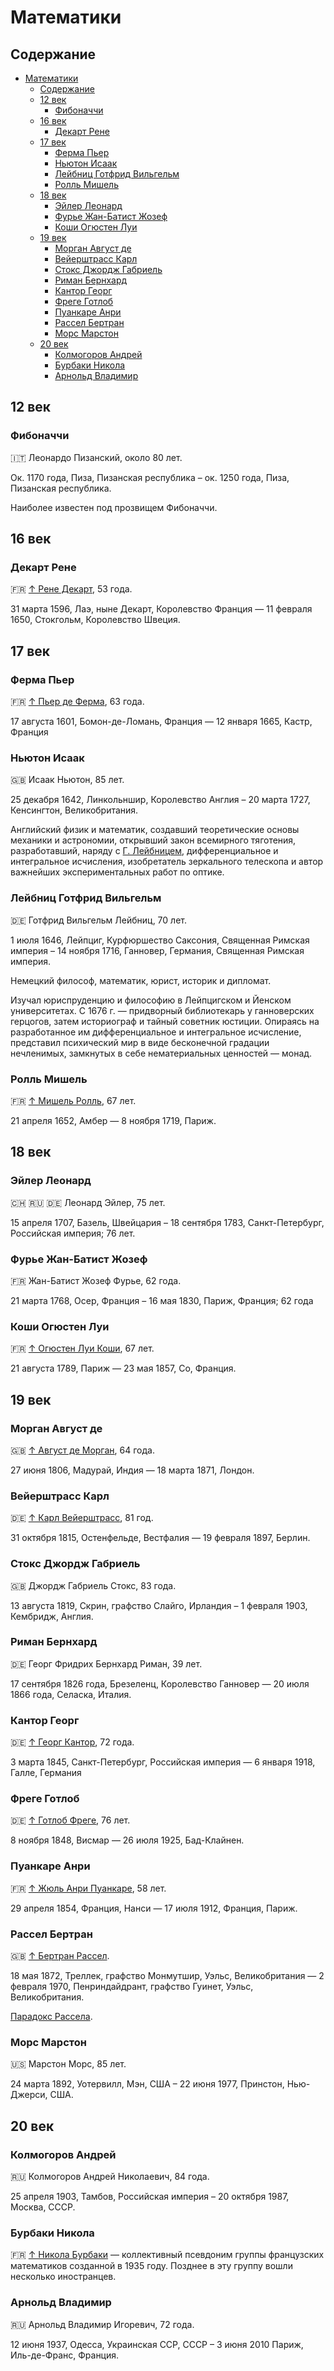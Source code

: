# Математики

## Содержание

- [Математики](#математики)
  - [Содержание](#содержание)
  - [12 век](#12-век)
    - [Фибоначчи](#фибоначчи)
  - [16 век](#16-век)
    - [Декарт Рене](#декарт-рене)
  - [17 век](#17-век)
    - [Ферма Пьер](#ферма-пьер)
    - [Ньютон Исаак](#ньютон-исаак)
    - [Лейбниц Готфрид Вильгельм](#лейбниц-готфрид-вильгельм)
    - [Ролль Мишель](#ролль-мишель)
  - [18 век](#18-век)
    - [Эйлер Леонард](#эйлер-леонард)
    - [Фурье Жан-Батист Жозеф](#фурье-жан-батист-жозеф)
    - [Коши Огюстен Луи](#коши-огюстен-луи)
  - [19 век](#19-век)
    - [Морган Август де](#морган-август-де)
    - [Вейерштрасс Карл](#вейерштрасс-карл)
    - [Стокс Джордж Габриель](#стокс-джордж-габриель)
    - [Риман Бернхард](#риман-бернхард)
    - [Кантор Георг](#кантор-георг)
    - [Фреге Готлоб](#фреге-готлоб)
    - [Пуанкаре Анри](#пуанкаре-анри)
    - [Рассел Бертран](#рассел-бертран)
    - [Морс Марстон](#морс-марстон)
  - [20 век](#20-век)
    - [Колмогоров Андрей](#колмогоров-андрей)
    - [Бурбаки Никола](#бурбаки-никола)
    - [Арнольд Владимир](#арнольд-владимир)

## 12 век

### Фибоначчи

🇮🇹 Леонардо Пизанский, около 80 лет.

Ок. 1170 года, Пиза, Пизанская республика – ок. 1250 года, Пиза, Пизанская республика.

Наиболее известен под прозвищем Фибоначчи.

## 16 век

### Декарт Рене

🇫🇷 [↑ Рене Декарт](https://ru.wikipedia.org/wiki/Декарт,_Рене), 53 года.

31 марта 1596, Лаэ, ныне Декарт, Королевство Франция — 11 февраля 1650, Стокгольм, Королевство Швеция.

## 17 век

### Ферма Пьер

🇫🇷 [↑ Пьер де Ферма](https://ru.wikipedia.org/wiki/Ферма,_Пьер), 63 года.

17 августа 1601, Бомон-де-Ломань, Франция — 12 января 1665, Кастр, Франция

### Ньютон Исаак

🇬🇧 Исаак Ньютон, 85 лет.

25 декабря 1642, Линкольншир, Королевство Англия – 20 марта 1727, Кенсингтон, Великобритания.

Английский физик и математик, создавший теоретические основы механики и астрономии, открывший закон всемирного тяготения, разработавший, наряду с [Г. Лейбницем](#лейбниц-готфрид-вильгельм), дифференциальное и интегральное исчисления, изобретатель зеркального телескопа и автор важнейших экспериментальных работ по оптике.

### Лейбниц Готфрид Вильгельм

🇩🇪 Готфрид Вильгельм Лейбниц, 70 лет.

1 июля 1646, Лейпциг, Курфюршество Саксония, Священная Римская империя – 14 ноября 1716, Ганновер, Германия, Священная Римская империя.

Немецкий философ, математик, юрист, историк и дипломат.

Изучал юриспруденцию и философию в Лейпцигском и Йенском университетах. С 1676 г. — придворный библиотекарь у ганноверских герцогов, затем историограф и тайный советник юстиции. Опираясь на разработанное им дифференциальное и интегральное исчисление, представил психический мир в виде бесконечной градации нечленимых, замкнутых в себе нематериальных ценностей — монад.

### Ролль Мишель

🇫🇷 [↑ Мишель Ролль](https://ru.wikipedia.org/wiki/Ролль,_Мишель), 67 лет.

21 апреля 1652, Амбер — 8 ноября 1719, Париж.

## 18 век

### Эйлер Леонард

🇨🇭 🇷🇺 🇩🇪 Леонард Эйлер, 75 лет.

15 апреля 1707, Базель, Швейцария – 18 сентября 1783, Санкт-Петербург, Российская империя; 76 лет.

### Фурье Жан-Батист Жозеф

🇫🇷 Жан-Батист Жозеф Фурье, 62 года.

21 марта 1768, Осер, Франция – 16 мая 1830, Париж, Франция; 62 года

### Коши Огюстен Луи

🇫🇷 [↑ Огюстен Луи Коши](https://ru.wikipedia.org/wiki/Коши,_Огюстен_Луи), 67 лет.

21 августа 1789, Париж — 23 мая 1857, Со, Франция.

## 19 век

### Морган Август де

🇬🇧 [↑ Август де Морган](https://ru.wikipedia.org/wiki/Морган,_Огастес_де), 64 года.

27 июня 1806, Мадурай, Индия — 18 марта 1871, Лондон.

### Вейерштрасс Карл

🇩🇪 [↑ Карл Вейерштрасс](https://ru.wikipedia.org/wiki/Вейерштрасс,_Карл), 81 год.

31 октября 1815, Остенфельде, Вестфалия — 19 февраля 1897, Берлин.

### Стокс Джордж Габриель

🇬🇧 Джордж Габриель Стокс, 83 года.

13 августа 1819, Скрин, графство Слайго, Ирландия – 1 февраля 1903, Кембридж, Англия.

### Риман Бернхард

🇩🇪 Георг Фридрих Бернхард Риман, 39 лет.

17 сентября 1826 года, Брезеленц, Королевство Ганновер — 20 июля 1866 года, Селаска, Италия.

### Кантор Георг

🇩🇪 [↑ Георг Кантор](https://ru.wikipedia.org/wiki/Кантор,_Георг), 72 года.

3 марта 1845, Санкт-Петербург, Российская империя — 6 января 1918, Галле, Германия

### Фреге Готлоб

🇩🇪 [↑ Готлоб Фреге](https://ru.wikipedia.org/wiki/Фреге,_Готлоб), 76 лет.

8 ноября 1848, Висмар — 26 июля 1925, Бад-Клайнен.

### Пуанкаре Анри

🇫🇷 [↑ Жюль Анри Пуанкаре](https://ru.wikipedia.org/wiki/Пуанкаре,_Анри), 58 лет.

29 апреля 1854, Франция, Нанси — 17 июля 1912, Франция, Париж.

### Рассел Бертран

🇬🇧 [↑ Бертран Рассел](https://ru.wikipedia.org/wiki/Рассел,_Бертран).

18 мая 1872, Треллек, графство Монмутшир, Уэльс, Великобритания — 2 февраля 1970, Пенриндайдрант, графство Гуинет, Уэльс, Великобритания.

[Парадокс Рассела](../база/множество.md#парадокс-рассела).

### Морс Марстон

🇺🇸 Марстон Морс, 85 лет.

24 марта 1892, Уотервилл, Мэн, США – 22 июня 1977, Принстон, Нью-Джерси, США.

## 20 век

### Колмогоров Андрей

🇷🇺 Колмогоров Андрей Николаевич, 84 года.

25 апреля 1903, Тамбов, Российская империя – 20 октября 1987, Москва, СССР.

### Бурбаки Никола

🇫🇷 [↑ Никола Бурбаки](https://ru.wikipedia.org/wiki/Никола_Бурбаки) — коллективный псевдоним группы французских математиков созданной в 1935 году. Позднее в эту группу вошли несколько иностранцев.

### Арнольд Владимир

🇷🇺 Арнольд Владимир Игоревич, 72 года.

12 июня 1937, Одесса, Украинская ССР, СССР – 3 июня 2010 Париж, Иль-де-Франс, Франция.
